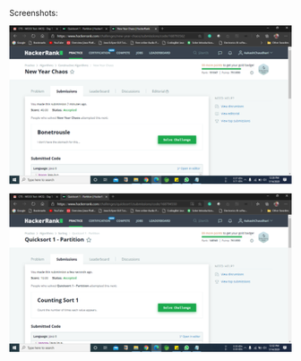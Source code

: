 Screenshots:

![](https://github.com/aakash03chaudhari/HackerrankMockCodes/blob/master/14_July_2020/NewYearChaos.png)


![](https://github.com/aakash03chaudhari/HackerrankMockCodes/blob/master/14_July_2020/Quicksort%201%20-%20Partition.png)














